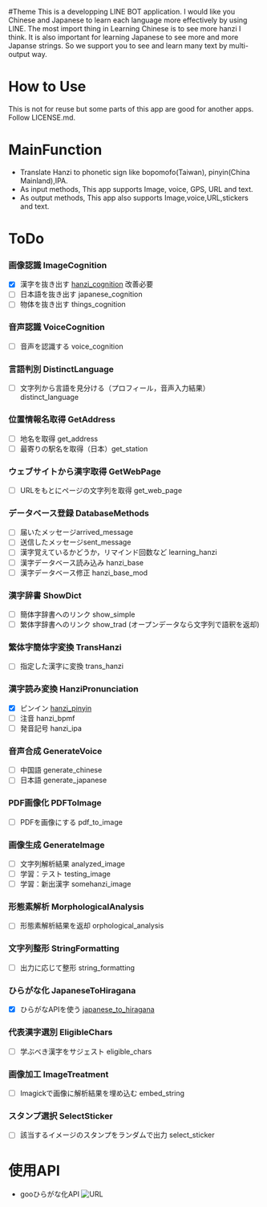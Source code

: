 
#Theme
This is a developping LINE BOT application.
I would like you Chinese and Japanese to learn each language more effectively by using LINE.
The most import thing in Learning Chinese is to see more hanzi I think. It is also important for learning Japanese to see more and more Japanse strings.
So we support you to see and learn many text by multi-output way.

# How to Use
This is not for reuse but some parts of this app are good for another apps.
Follow LICENSE.md.

# MainFunction

- Translate Hanzi to phonetic sign like bopomofo(Taiwan), pinyin(China Mainland),IPA.
- As input methods, This app supports Image, voice, GPS, URL and text.
- As output methods, This app also supports Image,voice,URL,stickers and text.

# ToDo

### 画像認識 ImageCognition
- [x] 漢字を抜き出す [hanzi_cognition](/ImageCognition/hanzi_cognition.php)
  改善必要
- [ ] 日本語を抜き出す japanese_cognition
- [ ] 物体を抜き出す things_cognition

### 音声認識 VoiceCognition
- [ ] 音声を認識する voice_cognition

### 言語判別 DistinctLanguage
- [ ] 文字列から言語を見分ける（プロフィール，音声入力結果）distinct_language

### 位置情報名取得 GetAddress
- [ ] 地名を取得 get_address
- [ ] 最寄りの駅名を取得（日本）get_station

### ウェブサイトから漢字取得 GetWebPage
- [ ] URLをもとにページの文字列を取得 get_web_page

### データベース登録 DatabaseMethods
- [ ] 届いたメッセージarrived_message
- [ ] 送信したメッセージsent_message
- [ ] 漢字覚えているかどうか，リマインド回数など learning_hanzi
- [ ] 漢字データベース読み込み hanzi_base
- [ ] 漢字データベース修正 hanzi_base_mod

### 漢字辞書 ShowDict
- [ ] 簡体字辞書へのリンク show_simple 
- [ ] 繁体字辞書へのリンク show_trad
(オープンデータなら文字列で語釈を返却)

### 繁体字簡体字変換 TransHanzi
- [ ] 指定した漢字に変換 trans_hanzi

### 漢字読み変換 HanziPronunciation
- [x] ピンイン [hanzi_pinyin](/HanziPronunciation/hanzi_pinyin.php)
- [ ] 注音 hanzi_bpmf
- [ ] 発音記号 hanzi_ipa

### 音声合成 GenerateVoice
- [ ] 中国語 generate_chinese
- [ ] 日本語 generate_japanese

### PDF画像化 PDFToImage
- [ ] PDFを画像にする pdf_to_image

### 画像生成 GenerateImage
- [ ] 文字列解析結果 analyzed_image
- [ ] 学習：テスト testing_image
- [ ] 学習：新出漢字 somehanzi_image

### 形態素解析 MorphologicalAnalysis
- [ ] 形態素解析結果を返却 orphological_analysis

### 文字列整形 StringFormatting
- [ ] 出力に応じて整形 string_formatting

### ひらがな化 JapaneseToHiragana
- [x] ひらがなAPIを使う [japanese_to_hiragana](/JapaneseToHiragana/japanese_to_hiragana.php)

### 代表漢字選別 EligibleChars
- [ ] 学ぶべき漢字をサジェスト eligible_chars

### 画像加工 ImageTreatment
- [ ] Imagickで画像に解析結果を埋め込む embed_string

### スタンプ選択 SelectSticker
- [ ] 該当するイメージのスタンプをランダムで出力 select_sticker

# 使用API
- gooひらがな化API
![URL](https://u.xgoo.jp/img/sgoo.png "gooロゴ")